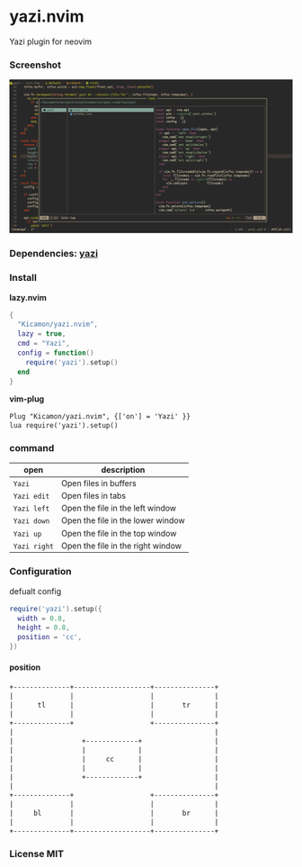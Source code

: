 # yazi.nvim
Yazi plugin for neovim

### Screenshot
![Screenshot](./img/yazi.png)

### Dependencies: [yazi](https://github.com/sxyazi/yazi)

### Install
**lazy.nvim**

```lua
{
  "Kicamon/yazi.nvim",
  lazy = true,
  cmd = "Yazi",
  config = function()
    require('yazi').setup()
  end
}
```

**vim-plug**

```vim
Plug "Kicamon/yazi.nvim", {['on'] = 'Yazi' }}
lua require('yazi').setup()
```

### command
| open         | description                       |
|--------------|-----------------------------------|
| `Yazi`       | Open files in buffers             |
| `Yazi edit`  | Open files in tabs                |
| `Yazi left`  | Open the file in the left window  |
| `Yazi down`  | Open the file in the lower window |
| `Yazi up`    | Open the file in the top window   |
| `Yazi right` | Open the file in the right window |

### Configuration
defualt config
```lua
require('yazi').setup({
  width = 0.8,
  height = 0.8,
  position = 'cc',
})
```

#### position
```
+--------------+-------------------+---------------+
|              |                   |               |
|      tl      |                   |       tr      |
|              |                   |               |
+--------------+                   +---------------+
|                                                  |
|                 +-------------+                  |
|                 |             |                  |
|                 |     cc      |                  |
|                 |             |                  |
|                 +-------------+                  |
|                                                  |
+--------------+                   +---------------+
|              |                   |               |
|     bl       |                   |       br      |
|              |                   |               |
+--------------+-------------------+---------------+
```

### License MIT
